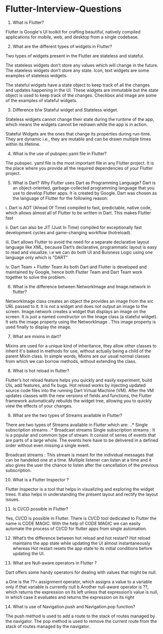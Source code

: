 # Flutter-Interview-Questions

1. What is Flutter?

Flutter is Google's UI toolkit for crafting beautiful, natively compiled applications for mobile, web, and desktop from a single codebase.

2. What are the different types of widgets in Flutter?

Two types of widgets present in the Flutter are stateless and stateful.

The stateless widgets don’t store any values which will change in the future. The stateless widgets don’t store any state. Icon, text widgets are some examples of stateless widgets.

The stateful widgets have a state object to keep track of all the changes and updates happening in the UI. These widgets are immutable but the state object is used to keep track of the changes. Checkbox and image are some of the examples of stateful widgets.

3. Difference b/w Stateful widget and Stateless widget.

Stateless widgets cannot change their state during the runtime of the app, which means the widgets cannot be redrawn while the app is in action.

Stateful Widgets are the ones that change its properties during run-time. They are dynamic i.e., they are mutable and can be drawn multiple times within its lifetime.

4. What is the use of pubspec.yaml file in Flutter?

The pubspec. yaml file is the most important file in any Flutter project. It is the place where you provide all the required dependencies of your Flutter project.

5. What is Dart? Why Flutter uses Dart as Programming Language? Dart is an object-oriented, garbage-collected programming language that you use to develop Flutter apps. It is created by Google. Dart was chosen as the language of Flutter for the following reason:

i. Dart is AOT (Ahead Of Time) compiled to fast, predictable, native code, which allows almost all of Flutter to be written in Dart. This makes Flutter fast

ii. Dart can also be JIT (Just In Time) compiled for exceptionally fast development cycles and game-changing workflow (hotreload).

iii. Dart allows Flutter to avoid the need for a separate declarative layout language like XML, because Dart’s declarative, programmatic layout is easy to read and visualize. i.e we can do both UI and Buisness Logic using one language only which is "DART"

iv. Dart Team + Flutter Team As both Dart and Flutter is developed and maintained by Google, hence both Flutter Team and Dart Team work together to solve the problem.

6. What is the difference between NetworkImage and Image.network in flutter?

NetworkImage class creates an object the provides an image from the src URL passed to it. It is not a widget and does not output an image to the screen. Image.network creates a widget that displays an image on the screen. It is just a named constructor on the Image class (a stateful widget). It sets the image property using the NetworkImage . This image property is used finally to display the image.

7. What are mixins in dart?

Mixins are used for a unique kind of inheritance, they allow other classes to inherit it's baked in methods for use, without actually being a child of the parent Mixin class. In simple words, Mixins are our usual normal classes from which we can borrow methods, without extending the class.

8. What is hot reload in flutter?

Flutter’s hot reload feature helps you quickly and easily experiment, build UIs, add features, and fix bugs. Hot reload works by injecting updated source code files into the running Dart Virtual Machine (VM). After the VM updates classes with the new versions of fields and functions, the Flutter framework automatically rebuilds the widget tree, allowing you to quickly view the effects of your changes.

9. What are the two types of Streams available in Flutter?

There are two types of Streams available in Flutter which are: ..* Single subscription streams ..* Broadcast streams Single subscription streams : It is a popular and commom type of stream. It consist of series of events that are parts of a large whole. The events here have to be delivered in a defined order without even missing a single event.

Broadcast streams : This stream is meant for the individual messages that can be handeled one at a time. Multiple listener can listen at a time and it also gives the user the chance to listen after the cancellation of the previous subscription.

10. What is a Flutter Inspector ?

Flutter Inspector is a tool that helps in visualizing and exploring the widget trees. It also helps in understanding the present layout and rectify the layout issues.

11. Is CI/CD possible in Flutter?

Yes, CI/CD is possible in Flutter. There is CI/CD tool dedicated to Flutter the name is CODE MAGIC. With the help of CODE MAGIC we can easily automate the process of CI/CD for flutter apps from single automation.

12. What’s the difference between hot reload and hot restart? 
  Hot reload maintains the app state while updating the UI almost instantaneously whereas Hot restart resets the app state to its initial conditions before updating the UI.

13. What are Null-aware operators in Flutter ?

Dart offers some handy operators for dealing with values that might be null.

a.One is the ??= assignment operator, which assigns a value to a variable only if that variable is currently null
b.Another null-aware operator is ??, which returns the expression on its left unless that expression’s value is null, in which case it evaluates and returns the expression on its right

14. What is use of Navigation.push and Navigation.pop function?

The push method is used to add a route to the stack of routes managed by the navigator. The pop method is used to remove the current route from the stack of routes managed by the navigator.
